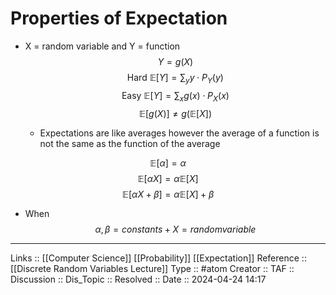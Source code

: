 # Properties of Expectation

- X = random variable and Y = function
$$
Y = g(X)
$$
$$
\text{Hard } \mathbb{E}[Y] = \sum_{y} y \cdot P_Y(y)
$$
$$
\text{Easy } \mathbb{E}[Y] = \sum_{x} g(x) \cdot P_X(x)
$$
$$
\mathbb{E}[g(X)] \neq g(\mathbb{E}[X])
$$

	- Expectations are like averages however the average of a function is not the same as the function of the average

$$
\mathbb{E}[\alpha] = \alpha
$$
$$
\mathbb{E}[\alpha X] = \alpha \mathbb{E}[X]
$$
$$
\mathbb{E}[\alpha X + \beta] = \alpha \mathbb{E}[X] + \beta
$$
- When
$$
\alpha, \beta = constants + X = random  variable
$$
---
Links :: [[Computer Science]] [[Probability]] [[Expectation]]
Reference :: [[Discrete Random Variables Lecture]]
Type :: #atom
Creator ::
TAF ::
Discussion ::
Dis_Topic :: 
Resolved ::
Date :: 2024-04-24 14:17
